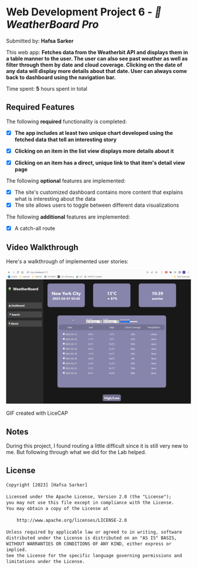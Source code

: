# Web Development Project 6 - *🌼 WeatherBoard Pro*

Submitted by: **Hafsa Sarker**

This web app: **Fetches data from the Weatherbit API and displays them in a table manner to the user. The user can also see past weather as well as filter through them by date and cloud coverage. Clicking on the date of any data will display more details about that date. User can always come back to dashboard using the navigation bar.**

Time spent: **5** hours spent in total

## Required Features

The following **required** functionality is completed:

- [X] **The app includes at least two unique chart developed using the fetched data that tell an interesting story**
- [X] **Clicking on an item in the list view displays more details about it**
- [X] **Clicking on an item has a direct, unique link to that item's detail view page**


The following **optional** features are implemented:

- [X] The site's customized dashboard contains more content that explains what is interesting about the data
- [X] The site allows users to toggle between different data visualizations

The following **additional** features are implemented:

* [X] A catch-all route

## Video Walkthrough

Here's a walkthrough of implemented user stories:

<img src='.\DataDashboard\public\project6.gif' title='Video Walkthrough' width='600' alt='Video Walkthrough' />

<!-- Replace this with whatever GIF tool you used! -->
GIF created with LiceCAP 

## Notes

During this project, I found routing a little difficult since it is still very new to me. But following through what we did for the Lab helped.

## License

    Copyright [2023] [Hafsa Sarker]

    Licensed under the Apache License, Version 2.0 (the "License");
    you may not use this file except in compliance with the License.
    You may obtain a copy of the License at

        http://www.apache.org/licenses/LICENSE-2.0

    Unless required by applicable law or agreed to in writing, software
    distributed under the License is distributed on an "AS IS" BASIS,
    WITHOUT WARRANTIES OR CONDITIONS OF ANY KIND, either express or implied.
    See the License for the specific language governing permissions and
    limitations under the License.
